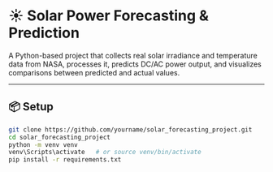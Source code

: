 # ☀️ Solar Power Forecasting & Prediction

A Python-based project that collects real solar irradiance and temperature data from NASA,
processes it, predicts DC/AC power output, and visualizes comparisons between predicted and actual values.

---

## 📦 Setup

```bash
git clone https://github.com/yourname/solar_forecasting_project.git
cd solar_forecasting_project
python -m venv venv
venv\Scripts\activate   # or source venv/bin/activate
pip install -r requirements.txt

